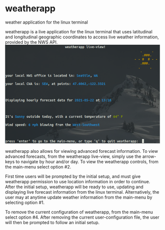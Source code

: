 # weatherapp
weather application for the linux terminal

weatherapp is a live application for the linux terminal that uses latitudinal and longitudinal geographic 
coordinates to access live weather information, provided by the NWS API. 
![weatherapp liveview](https://github.com/BenjaminVC/weatherapp/blob/main/wthapplive.png?raw=true)


weatherapp also allows for viewing advanced forecast information. 
To view advanced forecasts, from the weatherapp live-view, simply use the arrow-keys to navigate by hour and/or day.
To view the weatherapp controls, from the main-menu select option #2.  

First time users will be prompted by the initial setup, and must give weatherapp permission to use location information in order to continue.  
After the initial setup, weatherapp will be ready to use, updating and displaying live forecast information from the linux terminal. 
Alternatively, the user may at anytime update weather information from the main-menu by selecting option #1.

To remove the current configuration of weatherapp, from the main-menu select option #4.  After removing the current user-configuration file, 
the user will then be prompted to follow an initial setup.
